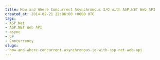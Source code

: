 ```yaml
---
title: How and Where Concurrent Asynchronous I/O with ASP.NET Web API
created_at: 2014-02-21 22:06:00 +0000 UTC
tags:
- ASP.Net
- ASP.NET Web API
- async
- C#
- Concurrency
slugs:
- how-and-where-concurrent-asynchronous-io-with-asp-net-web-api
---
```

